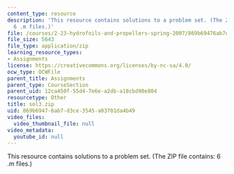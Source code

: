 ```yaml
---
content_type: resource
description: 'This resource contains solutions to a problem set. (The ZIP file contains:
  6 .m files.)'
file: /courses/2-23-hydrofoils-and-propellers-spring-2007/869b69476ab7d3ce3545a03701da4b49_sol3.zip
file_size: 5643
file_type: application/zip
learning_resource_types:
- Assignments
license: https://creativecommons.org/licenses/by-nc-sa/4.0/
ocw_type: OCWFile
parent_title: Assignments
parent_type: CourseSection
parent_uid: 12ca450f-55d4-7e6e-a2db-a18cbd90e804
resourcetype: Other
title: sol3.zip
uid: 869b6947-6ab7-d3ce-3545-a03701da4b49
video_files:
  video_thumbnail_file: null
video_metadata:
  youtube_id: null
---
```

This resource contains solutions to a problem set. (The ZIP file contains: 6 .m files.)